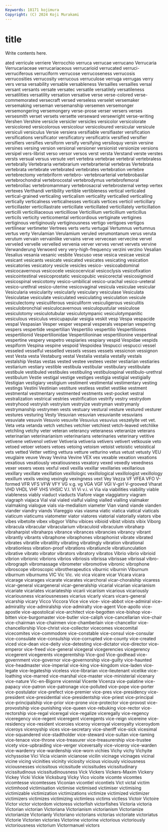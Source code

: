 ```yaml
---
Keywords: 18171 kojimura
Copyright: (C) 2024 Koji Murakami
---
```


# title

Write contents here.



ated verricule verriere Verrocchio verruca verrucae verrucano Verrucaria Verrucariaceae verrucariaceous
verrucarioid verrucated verruci- verruciferous verruciform verrucose verrucoseness verrucosis verrucosities verrucosity
verrucous verruculose verruga verrugas verry vers versa versability versable versableness
Versailles versailles versal versant versants versate versatec versatile versatilely versatileness
versatilities versatility versation versative verse verse-colored verse-commemorated versecraft versed verseless
verselet versemaker versemaking verseman versemanship versemen versemonger versemongering versemongery verse-prose
verser versers verses versesmith verset versets versette verseward versewright verse-writing
Vershen Vershire versicle versicler versicles versicolor versicolorate versicolored versicolorous versicolour
versicoloured versicular versicule versiculi versiculus Versie versiera versifiable versifiaster versification
versifications versificator versificatory versificatrix versified versifier versifiers versifies versiform versify
versifying versiloquy versin versine versines versing version versional versioner versionist
versionize versions versipel vers-librist verso versor versos verst versta Verstand
verste verstes versts versual versus versute vert vertebra vertebrae vertebral
vertebraless vertebrally Vertebraria vertebrarium vertebrarterial vertebras Vertebrata vertebrata vertebrate vertebrated
vertebrates vertebration vertebre vertebrectomy vertebriform vertebro- vertebroarterial vertebrobasilar vertebrochondral vertebrocostal
vertebrodymus vertebrofemoral vertebroiliac vertebromammary vertebrosacral vertebrosternal vertep vertex vertexes Verthandi
vertibility vertible vertibleness vertical verticaled vertical-grained verticaling verticalism verticality verticalled
verticalling vertically verticalness verticalnesses verticals vertices verticil verticillary verticillaster verticillastrate
verticillate verticillated verticillately verticillation verticilli verticilliaceous verticilliose Verticillium verticillium verticillus
verticils verticity verticomental verticordious vertiginate vertigines vertiginous vertiginously vertiginousness vertigo
vertigoes vertigos vertilinear vertimeter Vertrees verts vertu vertugal Vertumnus vertumnus
vertus verty Verulamian Verulamium veruled verumontanum verus veruta verutum vervain
vervainlike vervains verve vervecean vervecine vervel verveled vervelle vervelled vervenia
verver verves vervet vervets vervine Verwanderung Verwoerd very very-high-frequency verzini
verzino Vesalian Vesalius vesania vesanic vesbite Vescuso vese vesica vesicae
vesical vesicant vesicants vesicate vesicated vesicates vesicating vesication vesicatories vesicatory
vesicle vesicles vesico- vesicoabdominal vesicocavernous vesicocele vesicocervical vesicoclysis vesicofixation vesicointestinal
vesicoprostatic vesicopubic vesicorectal vesicosigmoid vesicospinal vesicotomy vesico-umbilical vesico-urachal vesico-ureteral vesico-urethral
vesico-uterine vesicovaginal vesicula vesiculae vesicular Vesicularia vesicularity vesicularly vesiculary vesiculase
Vesiculata Vesiculatae vesiculate vesiculated vesiculating vesiculation vesicule vesiculectomy vesiculiferous vesiculiform
vesiculigerous vesiculitis vesiculobronchial vesiculocavernous vesiculopustular vesiculose vesiculotomy vesiculotubular vesiculotympanic vesiculotympanitic
vesiculous vesiculus vesicupapular vesigia veskit vesp Vespa vespacide vespal Vespasian
Vesper vesper vesperal vesperals vesperian vespering vespers vespertide vespertilian Vespertilio
vespertilio Vespertiliones vespertilionid Vespertilionidae Vespertilioninae vespertilionine vespertinal vespertine vespery vespetro
vespiaries vespiary vespid Vespidae vespids vespiform Vespina vespine vespoid Vespoidea
Vespucci vespucci vessel vesseled vesselful vesselled vessels vesses vessets vessicnon
vessignon vest Vesta vesta Vestaburg vestal Vestalia vestalia vestally vestals
vestalship Vestas vestas vested vestee vestees vester vestiarian vestiaries vestiarium
vestiary vestible vestibula vestibular vestibulary vestibulate vestibule vestibuled vestibules vestibuling
vestibulospinal vestibulo-urethral vestibulum Vestie vestigal vestige vestiges vestigia vestigial vestigially
Vestigian vestigiary vestigium vestiment vestimental vestimentary vesting vestings Vestini Vestinian
vestiture vestless vestlet vestlike vestment vestmental vestmentary vestmented vestments vest-pocket
vestral vestralization vestrical vestries vestrification vestrify vestry vestrydom vestryhood vestryish
vestryism vestryize vestryman vestrymanly vestrymanship vestrymen vests vestuary vestural vesture
vestured vesturer vestures vesturing Vesty Vesuvian vesuvian vesuvianite vesuvians vesuviate
vesuvin Vesuvio vesuvite Vesuvius vesuvius veszelyite vet vet. Veta veta
vetanda vetch vetches vetchier vetchiest vetch-leaved vetchlike vetchling vetchy veter
veteran veterancy veteraness veteranize veterans veterinarian veterinarianism veterinarians veterinaries veterinary
vetitive vetivene vetivenol vetiver Vetiveria vetiveria vetivers vetivert vetkousie veto
vetoed vetoer vetoers vetoes vetoing vetoism vetoist vetoistic vetoistical vets
vetted Vetter vetting vettura vetture vetturino vetus vetust vetusty VEU
veuglaire veuve Vevay Vevina Vevine VEX vex vexable vexation vexations
vexatious vexatiously vexatiousness vexatory vexed vexedly vexedness vexer vexers vexes
vexful vexil vexilla vexillar vexillaries vexillarious vexillary vexillate vexillation vexillologic
vexillological vexillologist vexillology vexillum vexils vexing vexingly vexingness vext Vey
Vezza VF VFEA VFO V-formed VFR VFS VFW VFY VG
v.g. vg VGA VGF VGI V-girl V-grooved Vharat VHD VHDL
VHF VHS VHSIC V.I. VI Vi v.i. vi Via via
viabilities viability viable viableness viably viaduct viaducts Viafore viage viaggiatory
viagram viagraph viajaca Vial vial vialed vialful vialing vialled vialling
vialmaker vialmaking vialogue vials via-medialism viameter Vian viand viande vianden
viander viandry viands Viareggio vias viasma viatic viatica viatical viaticals
viaticum viaticums viatometer viator viatores viatorial viatorially viators vibe vibes
vibetoite vibex vibgyor Vibhu vibices vibioid vibist vibists vibix Viborg
vibracula vibracular vibracularium vibraculoid vibraculum vibraharp vibraharpist vibraharps vibrance vibrances
vibrancies vibrancy vibrant vibrantly vibrants vibraphone vibraphones vibraphonist vibrate vibrated
vibrates vibratile vibratility vibrating vibratingly vibration vibrational vibrationless vibration-proof vibrations
vibratiuncle vibratiunculation vibrative vibrato vibrator vibrators vibratory vibratos Vibrio vibrio
vibrioid vibrion vibrionic vibrions vibrios vibriosis vibrissa vibrissae vibrissal vibro-
vibrograph vibromassage vibrometer vibromotive vibronic vibrophone vibroscope vibroscopic vibrotherapeutics viburnic
viburnin Viburnum viburnum viburnums VIC Vic Vic. vic vica vicaire
vicar Vicara vicara vicarage vicarages vicarate vicarates vicarchoral vicar-choralship vicaress
vicar-general vicargeneral vicar-generalship vicarial vicarian vicarianism vicariate vicariates vicariateship vicarii
vicariism vicarious vicariously vicariousness vicariousnesses vicarius vicarly vicars vicars-general vicarship
vicary Vicco Viccora Vice vice vice- vice-abbot vice-admiral vice-admirality vice-admiralship
vice-admiralty vice-agent Vice-apollo vice-apostle vice-apostolical vice-architect vice-begotten vice-bishop vice-bitten vice-burgomaster
vice-butler vice-caliph vice-cancellarian vice-chair vice-chairman vice-chairmen vice-chamberlain vice-chancellor vice-chancellorship Vice-christ
vice-collector vicecomes vicecomital vicecomites vice-commodore vice-constable vice-consul vice-consular vice-consulate vice-consulship
vice-corrupted vice-county vice-created viced vice-dean vice-deity vice-detesting vice-dictator vice-director vice-emperor
vice-freed vice-general vicegeral vicegerencies vicegerency vicegerent vicegerents vicegerentship Vice-god Vice-godhead
vice-government vice-governor vice-governorship vice-guilty vice-haunted vice-headmaster vice-imperial vice-king vice-kingdom vice-laden
vice-legate vice-legateship viceless vice-librarian vice-lieutenant vicelike vice-loathing vice-marred vice-marshal vice-master
vice-ministerial vicenary vice-nature Vic-en-Bigorre vicennial Vicente Vicenza vice-palatine vice-papacy vice-patron
vice-patronage vice-polluted vice-pope vice-porter vice-postulator vice-prefect vice-premier vice-pres vice-presidency vice-president
vice-presidential vice-presidentship vice-priest vice-principal vice-principalship vice-prior vice-prone vice-protector vice-provost vice-provostship
vice-punishing vice-queen vice-rebuking vice-rector vice-rectorship vice-regal viceregal vice-regalize viceregally vice-regency
viceregency vice-regent viceregent viceregents vice-reign vicereine vice-residency vice-resident viceroies viceroy
viceroyal viceroyalty viceroydom viceroys viceroyship vices vice-secretary vice-sheriff vice-sick vicesimal
vice-squandered vice-stadtholder vice-steward vice-sultan vice-taming vice-tenace vice-throne vice-treasurer vice-treasurership vice-trustee
vicety vice-upbraiding vice-verger viceversally vice-viceroy vice-warden vice-wardenry vice-wardenship vice-worn vichies
Vichy vichy Vichyite vichyssoise Vici Vicia vicianin vicianose vicilin vicinage
vicinages vicinal vicine vicing vicinities vicinity viciosity vicious viciously viciousness
viciousnesses vicissitous vicissitude vicissitudes vicissitudinary vicissitudinous vicissitudinousness Vick Vickers Vickers-Maxim
Vickery Vickey Vicki Vickie Vicksburg Vicky Vico vicoite vicomte vicomtes
vicomtesse vicomtesses Viconian vicontiel vicontiels Vict victal victim victimhood victimisation
victimise victimised victimiser victimising victimizable victimization victimizations victimize victimized victimizer
victimizers victimizes victimizing victimless victims victless Victoir Victoire Victor victor
victordom victoress victorfish victorfishes Victoria victoria Victorian victorian Victoriana Victorianism
victorianism Victorianize victorianize Victorianly Victoriano victorians victorias victoriate victoriatus Victorie
Victorien victories Victorine victorine victorious victoriously victoriousness victorium Victormanuel victors
